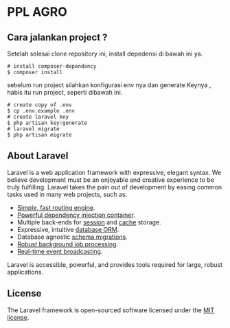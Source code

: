 # PPL AGRO

## Cara jalankan project ?
Setelah selesai clone repository ini, install depedensi di bawah ini ya.

```shell
# install composer-dependency
$ composer install
```

sebelum run project silahkan konfigurasi env nya dan generate Keynya , habis itu run project, seperti dibawah ini.

```shell
# create copy of .env
$ cp .env.example .env
# create laravel key
$ php artisan key:generate
# laravel migrate
$ php artisan migrate
```

## About Laravel

Laravel is a web application framework with expressive, elegant syntax. We believe development must be an enjoyable and creative experience to be truly fulfilling. Laravel takes the pain out of development by easing common tasks used in many web projects, such as:

- [Simple, fast routing engine](https://laravel.com/docs/routing).
- [Powerful dependency injection container](https://laravel.com/docs/container).
- Multiple back-ends for [session](https://laravel.com/docs/session) and [cache](https://laravel.com/docs/cache) storage.
- Expressive, intuitive [database ORM](https://laravel.com/docs/eloquent).
- Database agnostic [schema migrations](https://laravel.com/docs/migrations).
- [Robust background job processing](https://laravel.com/docs/queues).
- [Real-time event broadcasting](https://laravel.com/docs/broadcasting).

Laravel is accessible, powerful, and provides tools required for large, robust applications.

## License

The Laravel framework is open-sourced software licensed under the [MIT license](https://opensource.org/licenses/MIT).

